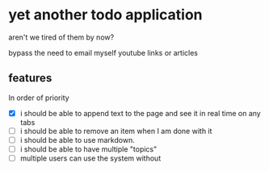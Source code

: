 # yet another todo application

aren't we tired of them by now?

bypass the need to email myself youtube links or articles

## features

In order of priority

- [x] i should be able to append text to the page and see it in real time on any tabs
- [ ] i should be able to remove an item when I am done with it
- [ ] i should be able to use markdown.
- [ ] i should be able to have multiple "topics"
- [ ] multiple users can use the system without 
